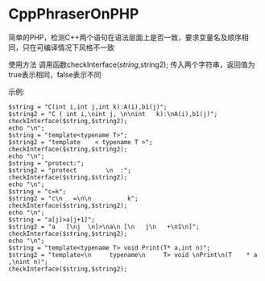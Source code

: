 # CppPhraserOnPHP
简单的PHP，检测C++两个语句在语法层面上是否一致，要求变量名及顺序相同，只在可编译情况下风格不一致


使用方法
调用函数checkInterface($string,$string2);
传入两个字符串，返回值为true表示相同，false表示不同

示例:

    $string = "C(int i,int j,int k):A(i),b1(j)";
    $string2 = "C ( int i,\nint j, \n\nint   k):\nA(i),b1(j)";
    checkInterface($string,$string2);
    echo "\n";
    $string = "template<typename T>";
    $string2 = "template    < typename T >";
    checkInterface($string,$string2);
    echo "\n";
    $string = "protect:";
    $string2 = "protect        \n  :";
    checkInterface($string,$string2);
    echo "\n";
    $string = "c=k";
    $string2 = "c\n   =\n\n          k";
    checkInterface($string,$string2);
    echo "\n";
    $string = "a[j]>a[j+1]";
    $string2 = "a   [\nj  \n]>\na\n [\n   j\n   +\n1\n]";
    checkInterface($string,$string2);
    echo "\n";
    $string = "template<typename T> void Print(T* a,int n)";
    $string2 = "template<\n     typename\n     T> void \nPrint\n(T    * a  ,\nint n)";
    checkInterface($string,$string2);